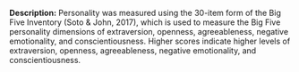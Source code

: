 **Description:** Personality was measured using the 30-item form of the Big Five Inventory (Soto & John, 2017), which is used to measure the Big Five personality dimensions of extraversion, openness, agreeableness, negative emotionality, and conscientiousness. Higher scores indicate higher levels of extraversion, openness, agreeableness, negative emotionality, and conscientiousness.  
